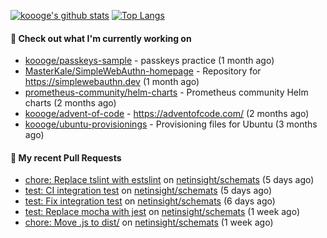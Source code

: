 [![koooge's github stats](https://github-readme-stats.vercel.app/api?username=koooge&count_private=true&show_icons=true)](https://github.com/anuraghazra/github-readme-stats)
[![Top Langs](https://github-readme-stats.vercel.app/api/top-langs/?username=koooge&langs_count=5)](https://github.com/anuraghazra/github-readme-stats)

#### 👷 Check out what I'm currently working on

- [koooge/passkeys-sample](https://github.com/koooge/passkeys-sample) - passkeys practice (1 month ago)
- [MasterKale/SimpleWebAuthn-homepage](https://github.com/MasterKale/SimpleWebAuthn-homepage) - Repository for https://simplewebauthn.dev (1 month ago)
- [prometheus-community/helm-charts](https://github.com/prometheus-community/helm-charts) - Prometheus community Helm charts (2 months ago)
- [koooge/advent-of-code](https://github.com/koooge/advent-of-code) - https://adventofcode.com/ (2 months ago)
- [koooge/ubuntu-provisionings](https://github.com/koooge/ubuntu-provisionings) - Provisioning files for Ubuntu (3 months ago)

#### 🔨 My recent Pull Requests

- [chore: Replace tslint with estslint](https://github.com/netinsight/schemats/pull/13) on [netinsight/schemats](https://github.com/netinsight/schemats) (5 days ago)
- [test: CI integration test](https://github.com/netinsight/schemats/pull/12) on [netinsight/schemats](https://github.com/netinsight/schemats) (5 days ago)
- [test: Fix integration test](https://github.com/netinsight/schemats/pull/11) on [netinsight/schemats](https://github.com/netinsight/schemats) (6 days ago)
- [test: Replace mocha with jest](https://github.com/netinsight/schemats/pull/10) on [netinsight/schemats](https://github.com/netinsight/schemats) (1 week ago)
- [chore: Move .js to dist/](https://github.com/netinsight/schemats/pull/9) on [netinsight/schemats](https://github.com/netinsight/schemats) (1 week ago)
